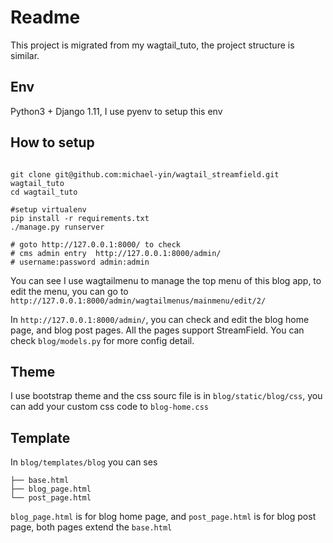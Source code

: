 # Readme

This project is migrated from my wagtail_tuto, the project structure is similar.

## Env

Python3 + Django 1.11, I use pyenv to setup this env

## How to setup

```shell

git clone git@github.com:michael-yin/wagtail_streamfield.git wagtail_tuto
cd wagtail_tuto

#setup virtualenv
pip install -r requirements.txt
./manage.py runserver

# goto http://127.0.0.1:8000/ to check
# cms admin entry  http://127.0.0.1:8000/admin/
# username:password admin:admin
```

You can see I use wagtailmenu to manage the top menu of this blog app, to edit the menu, you can go to `http://127.0.0.1:8000/admin/wagtailmenus/mainmenu/edit/2/`

In `http://127.0.0.1:8000/admin/`, you can check and edit the blog home page, and blog post pages. All the pages support StreamField. You can check `blog/models.py` for more config detail.

## Theme

I use bootstrap theme and the css sourc file is in `blog/static/blog/css`, you can add your custom css code to `blog-home.css`

## Template

In `blog/templates/blog` you can ses

```shell
├── base.html
├── blog_page.html
└── post_page.html
```

`blog_page.html` is for blog home page, and `post_page.html` is for blog post page, both pages extend the `base.html`
